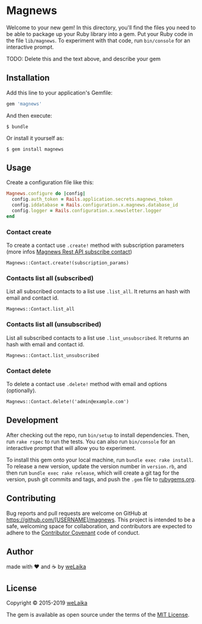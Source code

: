 # Magnews

Welcome to your new gem! In this directory, you'll find the files you need to be able to package up your Ruby library into a gem. Put your Ruby code in the file `lib/magnews`. To experiment with that code, run `bin/console` for an interactive prompt.

TODO: Delete this and the text above, and describe your gem

## Installation

Add this line to your application's Gemfile:

```ruby
gem 'magnews'
```

And then execute:

    $ bundle

Or install it yourself as:

    $ gem install magnews

## Usage

Create a configuration file like this:

```ruby
Magnews.configure do |config|
  config.auth_token = Rails.application.secrets.magnews_token
  config.iddatabase = Rails.configuration.x.magnews.database_id
  config.logger = Rails.configuration.x.newsletter.logger
end
```

### Contact create

To create a contact use `.create!` method with subscription parameters (more infos [Magnews Rest API subscribe contact](http://support.magnews.it/en/ws/restcontacts.html#Subscribe_contact))

```
Magnews::Contact.create!(subscription_params)
```

### Contacts list all (subscribed)

List all subscribed contacts to a list use `.list_all`. It returns an hash with email and contact id.

```
Magnews::Contact.list_all
```

### Contacts list all (unsubscribed)

List all subscribed contacts to a list use `.list_unsubscribed`. It returns an hash with email and contact id.

```
Magnews::Contact.list_unsubscribed
```

### Contact delete

To delete a contact use `.delete!` method with email and options (optionally).

```
Magnews::Contact.delete!('admin@example.com')
```

## Development

After checking out the repo, run `bin/setup` to install dependencies. Then, run `rake rspec` to run the tests. You can also run `bin/console` for an interactive prompt that will allow you to experiment.

To install this gem onto your local machine, run `bundle exec rake install`. To release a new version, update the version number in `version.rb`, and then run `bundle exec rake release`, which will create a git tag for the version, push git commits and tags, and push the `.gem` file to [rubygems.org](https://rubygems.org).

## Contributing

Bug reports and pull requests are welcome on GitHub at https://github.com/[USERNAME]/magnews. This project is intended to be a safe, welcoming space for collaboration, and contributors are expected to adhere to the [Contributor Covenant](contributor-covenant.org) code of conduct.

## Author

made with ❤️ and ☕️ by [weLaika](https://dev.welaika.com)

## License

Copyright © 2015-2019 [weLaika](https://dev.welaika.com)

The gem is available as open source under the terms of the [MIT License](http://opensource.org/licenses/MIT).

